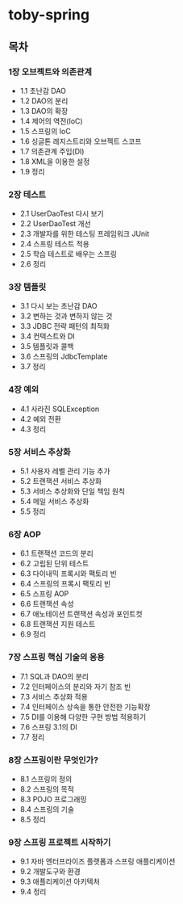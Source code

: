 # toby-spring


## 목차

### 1장 오브젝트와 의존관계
* 1.1 초난감 DAO
* 1.2 DAO의 분리
* 1.3 DAO의 확장
* 1.4 제어의 역전(IoC)
* 1.5 스프링의 IoC
* 1.6 싱글톤 레지스트리와 오브젝트 스코프
* 1.7 의존관계 주입(DI)
* 1.8 XML을 이용한 설정
* 1.9 정리


### 2장 테스트
* 2.1 UserDaoTest 다시 보기
* 2.2 UserDaoTest 개선
* 2.3 개발자를 위한 테스팅 프레임워크 JUnit
* 2.4 스프링 테스트 적용
* 2.5 학습 테스트로 배우는 스프링
* 2.6 정리


### 3장 템플릿
* 3.1 다시 보는 초난감 DAO
* 3.2 변하는 것과 변하지 않는 것
* 3.3 JDBC 전략 패턴의 최적화
* 3.4 컨텍스트와 DI
* 3.5 템플릿과 콜백
* 3.6 스프링의 JdbcTemplate
* 3.7 정리


### 4장 예외
* 4.1 사라진 SQLException
* 4.2 예외 전환
* 4.3 정리


### 5장 서비스 추상화
* 5.1 사용자 레벨 관리 기능 추가
* 5.2 트랜잭션 서비스 추상화
* 5.3 서비스 추상화와 단일 책임 원칙
* 5.4 메일 서비스 추상화
* 5.5 정리


### 6장 AOP
* 6.1 트랜잭션 코드의 분리
* 6.2 고립된 단위 테스트
* 6.3 다이내믹 프록시와 팩토리 빈
* 6.4 스프링의 프록시 팩토리 빈
* 6.5 스프링 AOP
* 6.6 트랜잭션 속성
* 6.7 애노테이션 트랜잭션 속성과 포인트컷
* 6.8 트랜잭션 지원 테스트
* 6.9 정리 


### 7장 스프링 핵심 기술의 응용
* 7.1 SQL과 DAO의 분리
* 7.2 인터페이스의 분리와 자기 참조 빈
* 7.3 서비스 추상화 적용
* 7.4 인터페이스 상속을 통한 안전한 기능확장
* 7.5 DI를 이용해 다양한 구현 방법 적용하기
* 7.6 스프링 3.1의 DI
* 7.7 정리


### 8장 스프링이란 무엇인가?
* 8.1 스프링의 정의
* 8.2 스프링의 목적
* 8.3 POJO 프로그래밍
* 8.4 스프링의 기술
* 8.5 정리


### 9장 스프링 프로젝트 시작하기
* 9.1 자바 엔터프라이즈 플랫폼과 스프링 애플리케이션
* 9.2 개발도구와 환경
* 9.3 애플리케이션 아키텍처
* 9.4 정리



